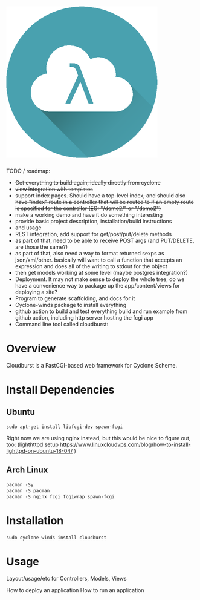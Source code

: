 # <img src="content/images/cloud.png">

TODO / roadmap: 

- ~~Get everything to build again, ideally directly from cyclone~~
- ~~view integration with templates~~
- ~~support index pages. Should have a top-level index, and should also have "index" route in a controller that will be routed to if an empty route is specified for the controller (EG: "/demo2/" or "/demo2")~~
- make a working demo and have it do something interesting
- provide basic project description, installation/build instructions 
- and usage
- REST integration, add support for get/post/put/delete methods
- as part of that, need to be able to receive POST args (and PUT/DELETE, are those the same?)
- as part of that, also need a way to format returned sexps as json/xml/other.
  basically will want to call a function that accepts an expression and does all of the
  writing to stdout for the object
- then get models working at some level (maybe postgres integration?)
- Deployment. It may not make sense to deploy the whole tree, do we have a convenience way to package up the app/content/views for deploying a site?
- Program to generate scaffolding, and docs for it
- Cyclone-winds package to install everything
- github action to build and test everything
  build and run example from github action, including http server hosting the fcgi app
- Command line tool called cloudburst:
    
# Overview

Cloudburst is a FastCGI-based web framework for Cyclone Scheme.

# Install Dependencies

## Ubuntu

    sudo apt-get install libfcgi-dev spawn-fcgi

Right now we are using nginx instead, but this would be nice to figure out, too:
(lighthttpd setup https://www.linuxcloudvps.com/blog/how-to-install-lighttpd-on-ubuntu-18-04/ )

## Arch Linux

    pacman -Sy
    pacman -S pacman
    pacman -S nginx fcgi fcgiwrap spawn-fcgi

# Installation

    sudo cyclone-winds install cloudburst

# Usage

Layout/usage/etc for Controllers, Models, Views

How to deploy an application
How to run an application




